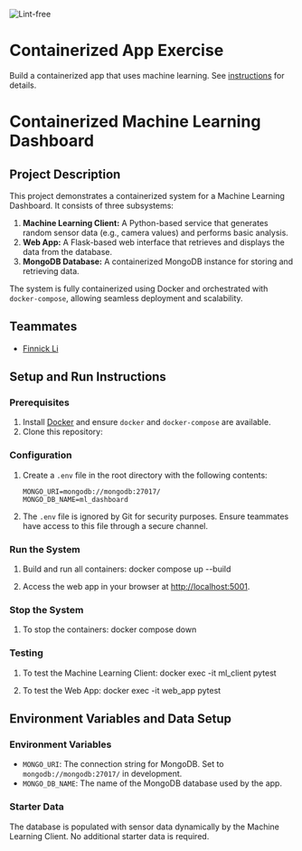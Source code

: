 ![Lint-free](https://github.com/nyu-software-engineering/containerized-app-exercise/actions/workflows/lint.yml/badge.svg)

# Containerized App Exercise

Build a containerized app that uses machine learning. See [instructions](./instructions.md) for details.


# Containerized Machine Learning Dashboard

## Project Description

This project demonstrates a containerized system for a Machine Learning Dashboard. It consists of three subsystems:
1. **Machine Learning Client:** A Python-based service that generates random sensor data (e.g., camera values) and performs basic analysis.
2. **Web App:** A Flask-based web interface that retrieves and displays the data from the database.
3. **MongoDB Database:** A containerized MongoDB instance for storing and retrieving data.

The system is fully containerized using Docker and orchestrated with `docker-compose`, allowing seamless deployment and scalability.


## Teammates

- [Finnick Li](https://github.com/FinnickL)


## Setup and Run Instructions

### Prerequisites

1. Install [Docker](https://docs.docker.com/get-docker/) and ensure `docker` and `docker-compose` are available.
2. Clone this repository:

### Configuration

1. Create a `.env` file in the root directory with the following contents:
   ```env
   MONGO_URI=mongodb://mongodb:27017/
   MONGO_DB_NAME=ml_dashboard
   ```

2. The `.env` file is ignored by Git for security purposes. Ensure teammates have access to this file through a secure channel.

### Run the System

1. Build and run all containers:
   docker compose up --build

2. Access the web app in your browser at [http://localhost:5001](http://localhost:5001).

### Stop the System

1. To stop the containers:
   docker compose down

### Testing

1. To test the Machine Learning Client:
   docker exec -it ml_client pytest

2. To test the Web App:
   docker exec -it web_app pytest
 

## Environment Variables and Data Setup

### Environment Variables

- `MONGO_URI`: The connection string for MongoDB. Set to `mongodb://mongodb:27017/` in development.
- `MONGO_DB_NAME`: The name of the MongoDB database used by the app.

### Starter Data

The database is populated with sensor data dynamically by the Machine Learning Client. No additional starter data is required.

